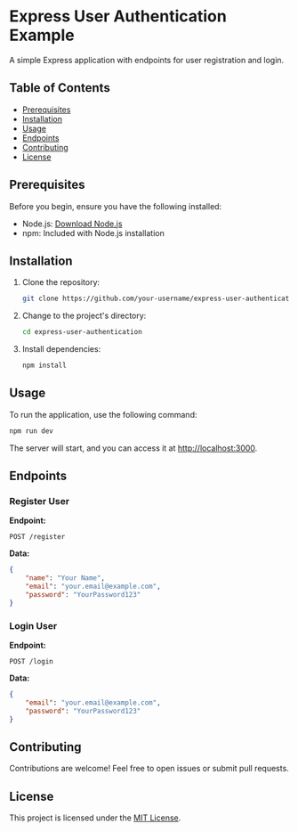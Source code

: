 # Express User Authentication Example

A simple Express application with endpoints for user registration and login.

## Table of Contents

- [Prerequisites](#prerequisites)
- [Installation](#installation)
- [Usage](#usage)
- [Endpoints](#endpoints)
- [Contributing](#contributing)
- [License](#license)

## Prerequisites

Before you begin, ensure you have the following installed:

- Node.js: [Download Node.js](https://nodejs.org/)
- npm: Included with Node.js installation

## Installation

1. Clone the repository:

    ```bash
    git clone https://github.com/your-username/express-user-authentication.git
    ```

2. Change to the project's directory:

    ```bash
    cd express-user-authentication
    ```

3. Install dependencies:

    ```bash
    npm install
    ```

## Usage

To run the application, use the following command:

```bash
npm run dev
```

The server will start, and you can access it at [http://localhost:3000](http://localhost:3000).

## Endpoints

### Register User

**Endpoint:**
```
POST /register
```

**Data:**
```json
{
    "name": "Your Name",
    "email": "your.email@example.com",
    "password": "YourPassword123"
}
```

### Login User

**Endpoint:**
```
POST /login
```

**Data:**
```json
{
    "email": "your.email@example.com",
    "password": "YourPassword123"
}
```

## Contributing

Contributions are welcome! Feel free to open issues or submit pull requests.

## License

This project is licensed under the [MIT License](LICENSE).
